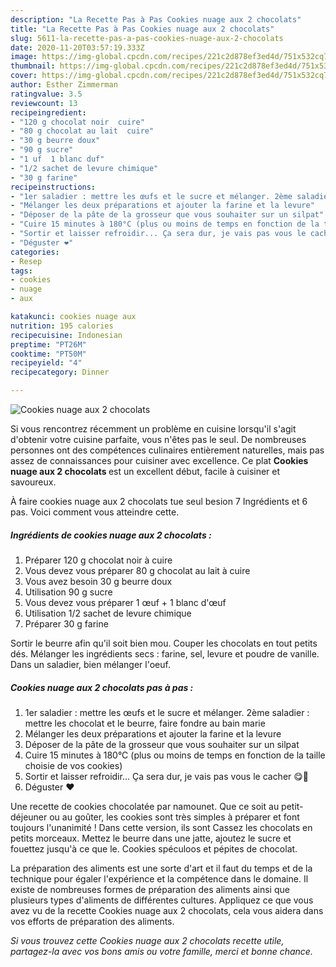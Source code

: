 ```yaml
---
description: "La Recette Pas à Pas Cookies nuage aux 2 chocolats"
title: "La Recette Pas à Pas Cookies nuage aux 2 chocolats"
slug: 5611-la-recette-pas-a-pas-cookies-nuage-aux-2-chocolats
date: 2020-11-20T03:57:19.333Z
image: https://img-global.cpcdn.com/recipes/221c2d878ef3ed4d/751x532cq70/cookies-nuage-aux-2-chocolats-photo-principale-de-la-recette.jpg
thumbnail: https://img-global.cpcdn.com/recipes/221c2d878ef3ed4d/751x532cq70/cookies-nuage-aux-2-chocolats-photo-principale-de-la-recette.jpg
cover: https://img-global.cpcdn.com/recipes/221c2d878ef3ed4d/751x532cq70/cookies-nuage-aux-2-chocolats-photo-principale-de-la-recette.jpg
author: Esther Zimmerman
ratingvalue: 3.5
reviewcount: 13
recipeingredient:
- "120 g chocolat noir  cuire"
- "80 g chocolat au lait  cuire"
- "30 g beurre doux"
- "90 g sucre"
- "1 uf  1 blanc duf"
- "1/2 sachet de levure chimique"
- "30 g farine"
recipeinstructions:
- "1er saladier : mettre les œufs et le sucre et mélanger. 2ème saladier : mettre les chocolat et le beurre, faire fondre au bain marie"
- "Mélanger les deux préparations et ajouter la farine et la levure"
- "Déposer de la pâte de la grosseur que vous souhaiter sur un silpat"
- "Cuire 15 minutes à 180°C (plus ou moins de temps en fonction de la taille choisie de vos cookies)"
- "Sortir et laisser refroidir... Ça sera dur, je vais pas vous le cacher 😋🤤"
- "Déguster ❤️"
categories:
- Resep
tags:
- cookies
- nuage
- aux

katakunci: cookies nuage aux 
nutrition: 195 calories
recipecuisine: Indonesian
preptime: "PT26M"
cooktime: "PT50M"
recipeyield: "4"
recipecategory: Dinner

---
```



![Cookies nuage aux 2 chocolats](https://img-global.cpcdn.com/recipes/221c2d878ef3ed4d/751x532cq70/cookies-nuage-aux-2-chocolats-photo-principale-de-la-recette.jpg)

Si vous rencontrez récemment un problème en cuisine lorsqu'il s'agit d'obtenir votre cuisine parfaite, vous n'êtes pas le seul. De nombreuses personnes ont des compétences culinaires entièrement naturelles, mais pas assez de connaissances pour cuisiner avec excellence. Ce plat <strong> Cookies nuage aux 2 chocolats </strong> est un excellent début, facile à cuisiner et savoureux.

<!--inarticleads1-->

À faire cookies nuage aux 2 chocolats tue seul besion 7 Ingrédients et 6 pas. Voici comment vous atteindre cette.

##### Ingrédients de cookies nuage aux 2 chocolats :

1. Préparer 120 g chocolat noir à cuire
1. Vous devez vous préparer 80 g chocolat au lait à cuire
1. Vous avez besoin 30 g beurre doux
1. Utilisation 90 g sucre
1. Vous devez vous préparer 1 œuf + 1 blanc d&#39;œuf
1. Utilisation 1/2 sachet de levure chimique
1. Préparer 30 g farine


Sortir le beurre afin qu&#39;il soit bien mou. Couper les chocolats en tout petits dés. Mélanger les ingrédients secs : farine, sel, levure et poudre de vanille. Dans un saladier, bien mélanger l&#39;oeuf. 

<!--inarticleads2-->

##### Cookies nuage aux 2 chocolats pas à pas :

1. 1er saladier : mettre les œufs et le sucre et mélanger. 2ème saladier : mettre les chocolat et le beurre, faire fondre au bain marie
1. Mélanger les deux préparations et ajouter la farine et la levure
1. Déposer de la pâte de la grosseur que vous souhaiter sur un silpat
1. Cuire 15 minutes à 180°C (plus ou moins de temps en fonction de la taille choisie de vos cookies)
1. Sortir et laisser refroidir... Ça sera dur, je vais pas vous le cacher 😋🤤
1. Déguster ❤️


Une recette de cookies chocolatée par namounet. Que ce soit au petit-déjeuner ou au goûter, les cookies sont très simples à préparer et font toujours l&#39;unanimité ! Dans cette version, ils sont Cassez les chocolats en petits morceaux. Mettez le beurre dans une jatte, ajoutez le sucre et fouettez jusqu&#39;à ce que le. Cookies spéculoos et pépites de chocolat. 

<!--inarticleads1-->

<p>
La préparation des aliments est une sorte d'art et il faut du temps et de la technique pour égaler l'expérience et la compétence dans le domaine. Il existe de nombreuses formes de préparation des aliments ainsi que plusieurs types d'aliments de différentes cultures. Appliquez ce que vous avez vu de la recette Cookies nuage aux 2 chocolats, cela vous aidera dans vos efforts de préparation des aliments.
</p>

<p>
<i>Si vous trouvez cette Cookies nuage aux 2 chocolats recette utile, partagez-la avec vos bons amis ou votre famille, merci et bonne chance.</i>
</p>
